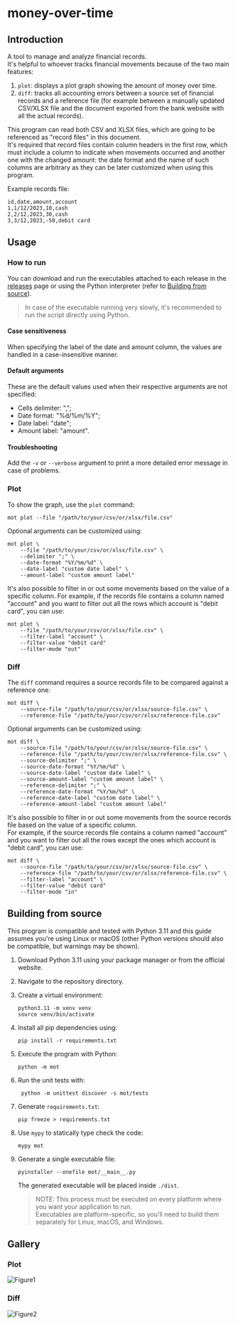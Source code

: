 # money-over-time

## Introduction

A tool to manage and analyze financial records.  
It's helpful to whoever tracks financial movements because of the two main features:

1. `plot`: displays a plot graph showing the amount of money over time.
2. `diff`: tracks all accounting errors between a source set of financial records and a reference file (for example
between a manually updated CSV/XLSX file and the document exported from the bank website with all the actual records).

This program can read both CSV and XLSX files, which are going to be referenced as "record files" in this document.  
It's required that record files contain column headers in the first row, which must include a column to indicate when
movements occurred and another one with the changed amount: the date format and the name of such columns are arbitrary
as they can be later customized when using this program.  

Example records file:

```
id,date,amount,account
1,1/12/2023,10,cash
2,2/12,2023,30,cash
3,3/12,2023,-50,debit card
```

## Usage

### How to run

You can download and run the executables attached to each release in the [releases](https://github.com/Ciro23/money-over-time/releases)
page or using the Python interpreter (refer to [Building from source](#building-from-source)).  
>In case of the executable running very slowly, it's recommended to run the script directly using Python.

#### Case sensitiveness

When specifying the label of the date and amount column, the values are handled in a case-insensitive manner.

#### Default arguments

These are the default values used when their respective arguments are not specified:  
- Cells delimiter: ",";
- Date format: "%d/%m/%Y";  
- Date label: "date";
- Amount label: "amount".

#### Troubleshooting

Add the `-v` or `--verbose` argument to print a more detailed error message in case of problems.

### Plot

To show the graph, use the `plot` command:

```shell
mot plot --file "/path/to/your/csv/or/xlsx/file.csv"

```
Optional arguments can be customized using:

```shell
mot plot \
    --file "/path/to/your/csv/or/xlsx/file.csv" \
    --delimiter ";" \
    --date-format "%Y/%m/%d" \
    --date-label "custom date label" \
    --amount-label "custom amount label"

```
It's also possible to filter in or out some movements based on the value of a specific column.
For example, if the records file contains a column named "account" and you want to filter out
all the rows which account is "debit card", you can use:

```shell
mot plot \
    --file "/path/to/your/csv/or/xlsx/file.csv" \
    --filter-label "account" \
    --filter-value "debit card"
    --filter-mode "out"
```

### Diff

The `diff` command requires a source records file to be compared against a reference one:

```shell
mot diff \
    --source-file "/path/to/your/csv/or/xlsx/source-file.csv" \
    --reference-file "/path/to/your/csv/or/xlsx/reference-file.csv"
```

Optional arguments can be customized using:

```shell
mot diff \
    --source-file "/path/to/your/csv/or/xlsx/source-file.csv" \
    --reference-file "/path/to/your/csv/or/xlsx/reference-file.csv" \
    --source-delimiter ";" \
    --source-date-format "%Y/%m/%d" \
    --source-date-label "custom date label" \
    --source-amount-label "custom amount label" \
    --reference-delimiter ";" \
    --reference-date-format "%Y/%m/%d" \
    --reference-date-label "custom date label" \
    --reference-amount-label "custom amount label"
```

It's also possible to filter in or out some movements from the source records file based on the value of a specific column.  
For example, if the source records file contains a column named "account" and you want to filter out
all the rows except the ones which account is "debit card", you can use:

```shell
mot diff \
    --source-file "/path/to/your/csv/or/xlsx/source-file.csv" \
    --reference-file "/path/to/your/csv/or/xlsx/reference-file.csv" \
    --filter-label "account" \
    --filter-value "debit card"
    --filter-mode "in"
```

## Building from source

This program is compatible and tested with Python 3.11 and this guide assumes you're using Linux or macOS (other Python
versions should also be compatible, but warnings may be shown).

1. Download Python 3.11 using your package manager or from the official website.
2. Navigate to the repository directory.
3. Create a virtual environment:

    ```shell
    python3.11 -m venv venv
    source venv/bin/activate
    ```

4. Install all pip dependencies using:

    ```shell
    pip install -r requirements.txt
    ```

5. Execute the program with Python:

    ```shell
    python -m mot

    ```
6. Run the unit tests with:

   ```shell
    python -m unittest discover -s mot/tests
    ```

7. Generate `requirements.txt`:

   ```shell
   pip freeze > requirements.txt
   ```

8. Use `mypy` to statically type check the code:

   ```shell
   mypy mot
   ```

9. Generate a single executable file:

   ```shell
   pyinstaller --onefile mot/__main__.py
   ```

   The generated executable will be placed inside `./dist`.  

   > NOTE: This process must be executed on every platform where you want your application to run.  
   Executables are platform-specific, so you'll need to build them separately for Linux, macOS, and Windows.

## Gallery

### Plot

![Figure1](https://github.com/user-attachments/assets/3bfcfae2-c956-41bc-9c36-c3702a4fcfd2)

### Diff

![Figure2](https://github.com/user-attachments/assets/895514df-5591-44b3-8921-428b1d031f50)
